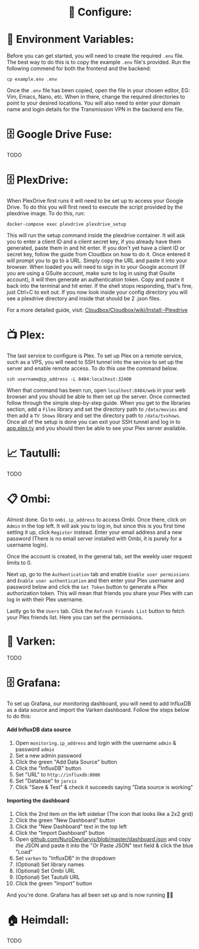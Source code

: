 <div align="center">
    <h1>🔨 Configure:</h1>
</div>

# 🤫 Environment Variables:
Before you can get started, you will need to create the required `.env` file. The best way to do this is to copy the example `.env` file's provided. Run the following commend for both the frontend and the backend:
```
cp example.env .env
```
Once the `.env` file has been copied, open the file in your chosen editor, EG: Vim, Emacs, Nano, etc. When in there, change the required directories to point to your desired locations.
You will also need to enter your domain name and login details for the Transmission VPN in the backend env file.

# 🗄️ Google Drive Fuse:
TODO

# 🗄️ PlexDrive:
When PlexDrive first runs it will need to be set up to access your Google Drive. To do this you will first need to execute the script provided by the plexdrive image. To do this, run:
```
docker-compose exec plexdrive plexdrive_setup
```
This will run the setup command inside the plexdrive container. It will ask you to enter a client ID and a client secret key, if you already have them generated, paste them in and hit enter. If you don't yet have a client ID or secret key, follow the guide from Cloudbox on how to do it.
Once entered it will prompt you to go to a URL. Simply copy the URL and paste it into your browser. When loaded you will need to sign in to your Google account (If you are using a GSuite account, make sure to log in using that Gsuite account), it will then generate an authentication token. Copy and paste it back into the terminal and hit enter. If the shell stops responding, that's fine, just Ctrl+C to exit out. If you now look inside your config directory you will see a plexdrive directory and inside that should be 2 .json files.

For a more detailed guide, visit: [Cloudbox/Cloudbox/wiki/Install:-Plexdrive](https://github.com/Cloudbox/Cloudbox/wiki/Install:-Plexdrive)

# 📺 Plex:
The last service to configure is Plex. To set up Plex on a remote service, such as a VPS, you will need to SSH tunnel into the service to set up the server and enable remote access. To do this use the command below.

```
ssh username@ip_address -L 8484:localhost:32400
```

When that command has been run, open `localhost:8484/web` in your web browser and you should be able to then set up the server.
Once connected follow through the simple step-by-step guide. When you get to the libraries section, add a `Films` library and set the directory path to `/data/movies` and then add a `TV Shows` library and set the directory path to `/data/tvshows`.
Once all of the setup is done you can exit your SSH tunnel and log in to [app.plex.tv](https://app.plex.tv/desktop) and you should then be able to see your Plex server available.

# 📈 Tautulli:
TODO

# 📋 Ombi:
Almost done. Go to `ombi.ip_address` to access Ombi. Once there, click on `Admin` in the top left. It will ask you to log in, but since this is you first time setting it up, click `Register` instead. Enter your email address and a new password (There is no email server installed with Ombi, it is purely for a username login).

Once the account is created, in the general tab, set the weekly user request limits to 0.

Next up, go to the `Authentication` tab and enable `Enable user permissions` and `Enable user authentication` and then enter your Plex username and password below and click the `Get Token` button to generate a Plex authorization token. This will mean that friends you share your Plex with can log in with their Plex username.

Lastly go to the `Users` tab. Click the `Refresh Friends List` button to fetch your Plex friends list. Here you can set the permissions.

# 🐷 Varken:
TODO

# 🗄 Grafana:
To set up Grafana, our monitoring dashboard, you will need to add InfluxDB as a data source and import the Varken dashboard. Follow the steps below to do this: 

#### Add InfluxDB data source
1) Open `monitoring.ip_address` and login with the username `admin` & password `admin`
2) Set a new admin password
3) Click the green "Add Data Source" button
4) Click the "InfluxDB" button
5) Set "URL" to `http://influxdb:8086`
6) Set "Database" to `jarvis`
7) Click "Save & Test" & check it succeeds saying "Data source is working"

#### Importing the dashboard
1) Click the 2nd item on the left sidebar (The icon that looks like a 2x2 grid)
2) Click the green "New Dashboard" button
3) Click the "New Dashboard" text in the top left
4) Click the "Import Dashboard" button
5) Open [github.com/NuroDev/jarvis/blob/master/dashboard.json](https://github.com/NuroDev/jarvis/blob/master/dashboard.json) and copy the JSON and paste it into the "Or Paste JSON" text field & click the blue "Load"
6) Set `varken` to "InfluxDB" in the dropdown
7) (Optional) Set library names
8) (Optional) Set Ombi URL
9) (Optional) Set Tautulli URL
10) Click the green "Import" button

And you're done. Grafana has all been set up and is now running 👍🏻

# 🏠 Heimdall:
TODO